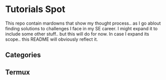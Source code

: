 # Tutorials Spot

This repo contain mardowns that show my thought process.. as I go ablout finding solutions to challenges I face in my SE career. I might expand it to include some other stuff.. but this will do for now. In case I expand its scope.. this README will obviously reflect it.

## Categories

## Termux
